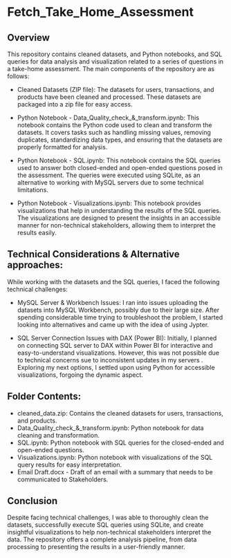 # Fetch_Take_Home_Assessment
## Overview
This repository contains cleaned datasets, and Python notebooks, and SQL queries for data analysis and visualization related to a series of questions in a take-home assessment. The main components of the repository are as follows:

- Cleaned Datasets (ZIP file): The datasets for users, transactions, and products have been cleaned and processed. These datasets are packaged into a zip file for easy access.

- Python Notebook - Data_Quality_check_&_transform.ipynb: This notebook contains the Python code used to clean and transform the datasets. It covers tasks such as handling missing values, removing duplicates, standardizing data types, and ensuring that the datasets are properly formatted for analysis.

- Python Notebook - SQL.ipynb: This notebook contains the SQL queries used to answer both closed-ended and open-ended questions posed in the assessment. The queries were executed using SQLite, as an alternative to working with MySQL servers due to some technical limitations.

- Python Notebook - Visualizations.ipynb: This notebook provides visualizations that help in understanding the results of the SQL queries. The visualizations are designed to present the insights in an accessible manner for non-technical stakeholders, allowing them to interpret the results easily.

## Technical Considerations & Alternative approaches:
While working with the datasets and the SQL queries, I faced the following technical challenges:

- MySQL Server & Workbench Issues: I ran into issues uploading the datasets into MySQL Workbench, possibly due to their large size. After spending considerable time trying to troubleshoot the problem, I started looking into alternatives and came up with the idea of using Jypter. 

- SQL Server Connection Issues with DAX (Power BI): Initially, I planned on connecting SQL server to DAX within Power BI for interactive and easy-to-understand visualizations. However, this was not possible due to technical concerns sue to inconsistent updates in my servers . Exploring my next options, I settled upon using Python for accessible visualizations, forgoing the dynamic aspect. 

## Folder Contents:
- cleaned_data.zip: Contains the cleaned datasets for users, transactions, and products.
- Data_Quality_check_&_transform.ipynb: Python notebook for data cleaning and transformation.
- SQL.ipynb: Python notebook with SQL queries for the closed-ended and open-ended questions.
- Visualizations.ipynb: Python notebook with visualizations of the SQL query results for easy interpretation.
- Email Draft.docx - Draft of an email with a summary that needs to be communicated to Stakeholders.
  
## Conclusion
Despite facing technical challenges, I was able to thoroughly clean the datasets, successfully execute SQL queries using SQLite, and create insightful visualizations to help non-technical stakeholders interpret the data. The repository offers a complete analysis pipeline, from data processing to presenting the results in a user-friendly manner.
